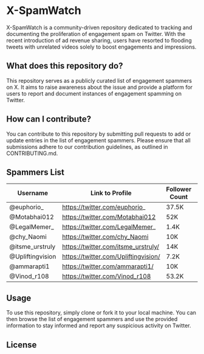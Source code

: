 # X-SpamWatch

X-SpamWatch is a community-driven repository dedicated to tracking and documenting the proliferation of engagement spam on Twitter. With the recent introduction of ad revenue sharing, users have resorted to flooding tweets with unrelated videos solely to boost engagements and impressions.

## What does this repository do?

This repository serves as a publicly curated list of engagement spammers on X. It aims to raise awareness about the issue and provide a platform for users to report and document instances of engagement spamming on Twitter.

## How can I contribute?

You can contribute to this repository by submitting pull requests to add or update entries in the list of engagement spammers. Please ensure that all submissions adhere to our contribution guidelines, as outlined in CONTRIBUTING.md.

## Spammers List

| Username     |Link to Profile     | Follower Count| Spam Metrics|  NSFW  |
| ------------ | ------------------ | ------------- |-------------|---------| 
| @euphorio_ | https://twitter.com/euphorio_ | 37.5K | 🔴🔴🔴 |
| @Motabhai012|https://twitter.com/Motabhai012|52K|🔴🔴🔴🔴🔴|
|@LegalMemer_|https://twitter.com/LegalMemer_|1.4K|🔴🔴🔴🔴|
|@chy_Naomi|https://twitter.com/chy_Naomi|10K|🔴🔴🔴🔴🔴| ✅|
|@itsme_urstruly|https://twitter.com/itsme_urstruly/|14K|🔴🔴🔴|
|@Upliftingvision|https://twitter.com/Upliftingvision/|7.2K|🔴🔴🔴|
|@ammarapti1|https://twitter.com/ammarapti1/|10K|🔴🔴🔴🔴🔴|
|@Vinod_r108|https://twitter.com/Vinod_r108|53.2K|🔴🔴🔴🔴🔴|


## Usage

To use this repository, simply clone or fork it to your local machine. You can then browse the list of engagement spammers and use the provided information to stay informed and report any suspicious activity on Twitter.

## License

